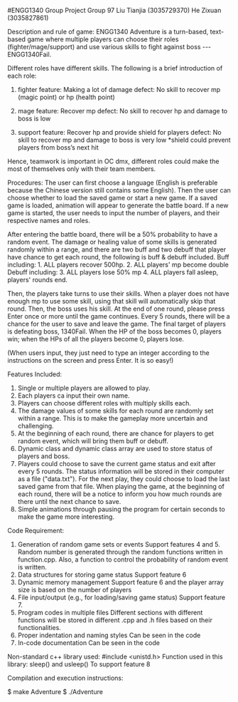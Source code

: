 #ENGG1340 Group Project
Group 97
Liu Tianjia (3035729370) 
He Zixuan (3035827861)

Description and rule of game:
ENGG1340 Adventure is a turn-based, text-based game where multiple players can choose their roles (fighter/mage/support) and use various skills to fight against boss --- ENGG1340Fail.

Different roles have different skills. The following is a brief introduction of each role:
1.	fighter
feature: Making a lot of damage
defect: No skill to recover mp (magic point) or hp (health point)

2.	mage
feature: Recover mp
defect: No skill to recover hp and damage to boss is low

3.	support
feature: Recover hp and provide shield for players
defect: No skill to recover mp and damage to boss is very low
*shield could prevent players from boss’s next hit

Hence, teamwork is important in OC dmx, different roles could make the most of themselves only with their team members.


Procedures:
The user can first choose a language (English is preferable because the Chinese version still contains some English). Then the user can choose whether to load the saved game or start a new game. If a saved game is loaded, animation will appear to generate the battle board. If a new game is started, the user needs to input the number of players, and their respective names and roles. 

After entering the battle board, there will be a 50% probability to have a random event. The damage or healing value of some skills is generated randomly within a range, and there are two buff and two debuff that player have chance to get each round, the following is buff & debuff included.
Buff including: 	1. ALL players recover 500hp. 	2. ALL players' mp become double
Debuff including:	3. ALL players lose 50% mp	4. ALL players fall asleep, players' rounds end.

Then, the players take turns to use their skills. When a player does not have enough mp to use some skill, using that skill will automatically skip that round. 
Then, the boss uses his skill.
At the end of one round, please press Enter once or more until the game continues.
Every 5 rounds, there will be a chance for the user to save and leave the game.
The final target of players is defeating boss, 1340Fail. When the HP of the boss becomes 0, players win; when the HPs of all the players become 0, players lose.

(When users input, they just need to type an integer according to the instructions on the screen and press Enter. It is so easy!)

Features Included:
1. Single or multiple players are allowed to play.
2. Each players ca input their own name.
3. Players can choose different roles with multiply skills each.
4. The damage values of some skills for each round are randomly set within a range. This is to make the gameplay more uncertain and challenging.
5. At the beginning of each round, there are chance for players to get random event, which will bring them buff or debuff.
6. Dynamic class and dynamic class array are used to store status of players and boss.
7. Players could choose to save the current game status and exit after every 5 rounds. The status information will be stored in their computer as a file ("data.txt"). For the next play, they could choose to load the last saved game from that file. When playing the game, at the beginning of each round, there will be a notice to inform you how much rounds are there until the next chance to save.
8. Simple animations through pausing the program for certain seconds to make the game more interesting.


Code Requirement:
1.	Generation of random game sets or events
Support features 4 and 5. Random number is generated through the random functions written in function.cpp. Also, a function to control the probability of random event is written.
2.	Data structures for storing game status
Support feature 6
3.	Dynamic memory management
Support feature 6 and the player array size is based on the number of players
4.	File input/output (e.g., for loading/saving game status)
Support feature 7. 
5.	Program codes in multiple files
Different sections with different functions will be stored in different .cpp and .h files based on their functionalities.
6.	Proper indentation and naming styles
Can be seen in the code
7.	In-code documentation
Can be seen in the code


Non-standard c++ library used:
#include <unistd.h>
Function used in this library: sleep() and usleep()
To support feature 8


Compilation and execution instructions:

$ make Adventure
$ ./Adventure
